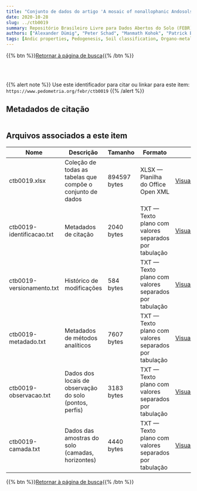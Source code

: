 ```yaml
---
title: "Conjunto de dados do artigo 'A mosaic of nonallophanic Andosols, Umbrisols and Cambisols on rhyodacite in the southern Brazilian highlands'"
date: 2020-10-28
slug: ../ctb0019
summary: Repositório Brasileiro Livre para Dados Abertos do Solo (FEBR) | A febre dos dados de solo no Brasil
authors: ["Alexander Dümig", "Peter Schad", "Manmath Kohok", "Patrick Beyerlein", "Wolfgang Schwimmer", "Ingrid Kögel-Knabner"]
tags: [Andic properties, Pedogenesis, Soil classification, Organo-metallic complexes, Grassland, Vegetation effects]
---
```


<style>
div.alert > div {
    font-size: 0.8rem;
}
</style>

{{% btn %}}<a href="/febr/buscar/">Retornar à página de busca</a>{{% /btn %}}

<br>
<br>

{{% alert note %}}
Use este identificador para citar ou linkar para este item: `https://www.pedometria.org/febr/ctb0019`
{{% /alert %}}

## Metadados de citação

<table>
<!-- Fonte: https://gist.github.com/jfreels/6814721 -->
<script src="https://d3js.org/d3.v3.min.js" charset="utf-8"></script>
<script type='text/javascript' src='/febr/buscar/script.js'></script>
<script type='text/javascript'>
  d3.tsv('ctb0019-identificacao.txt',function (data) {
    var columns = ['campo', 'valor']
    tabulate(data, columns)
  })
</script>
</table>

## Arquivos associados a este item

<table style="width:100%">
  <thead>
    <tr>
      <th>Nome</th>
      <th>Descrição</th>
      <th>Tamanho</th>
      <th>Formato</th>
      <th></th>
    </tr>
  </thead>
  <tbody>
    <tr>
      <td>ctb0019.xlsx</td>
      <td>Coleção de todas as tabelas que compõe o conjunto de dados</td>
      <td>894597 bytes</td>
      <td>XLSX — Planilha do Office Open XML</td>
      <td><a href="https://cloud.utfpr.edu.br/index.php/s/Df6dhfzYJ1DDeso/download?path=%2Fctb0019&files=ctb0019.xlsx" class="btn btn-primary btn-block" role="button">Visualizar/Abrir</a></td>
    </tr>
    <tr>
      <td>ctb0019-identificacao.txt</td>
      <td>Metadados de citação</td>
      <td>2040 bytes</td>
      <td>TXT — Texto plano com valores separados por tabulação</td>
      <td><a href="https://cloud.utfpr.edu.br/index.php/s/Df6dhfzYJ1DDeso/download?path=%2Fctb0019&files=ctb0019-identificacao.txt" class="btn btn-primary btn-block" role="button">Visualizar/Abrir</a></td>
    </tr>
    <tr>
      <td>ctb0019-versionamento.txt</td>
      <td>Histórico de modificações</td>
      <td>584 bytes</td>
      <td>TXT — Texto plano com valores separados por tabulação</td>
      <td><a href="https://cloud.utfpr.edu.br/index.php/s/Df6dhfzYJ1DDeso/download?path=%2Fctb0019&files=ctb0019-versionamento.txt" class="btn btn-primary btn-block" role="button">Visualizar/Abrir</a></td>
    </tr>
    <tr>
      <td>ctb0019-metadado.txt</td>
      <td>Metadados de métodos analíticos</td>
      <td>7607 bytes</td>
      <td>TXT — Texto plano com valores separados por tabulação</td>
      <td><a href="https://cloud.utfpr.edu.br/index.php/s/Df6dhfzYJ1DDeso/download?path=%2Fctb0019&files=ctb0019-metadado.txt" class="btn btn-primary btn-block" role="button">Visualizar/Abrir</a></td>
    </tr>
    <tr>
      <td>ctb0019-observacao.txt</td>
      <td>Dados dos locais de observação do solo (pontos, perfis)</td>
      <td>3183 bytes</td>
      <td>TXT — Texto plano com valores separados por tabulação</td>
      <td><a href="https://cloud.utfpr.edu.br/index.php/s/Df6dhfzYJ1DDeso/download?path=%2Fctb0019&files=ctb0019-observacao.txt" class="btn btn-primary btn-block" role="button">Visualizar/Abrir</a></td>
    </tr>
    <tr>
      <td>ctb0019-camada.txt</td>
      <td>Dados das amostras do solo (camadas, horizontes)</td>
      <td>4440 bytes</td>
      <td>TXT — Texto plano com valores separados por tabulação</td>
      <td><a href="https://cloud.utfpr.edu.br/index.php/s/Df6dhfzYJ1DDeso/download?path=%2Fctb0019&files=ctb0019-camada.txt" class="btn btn-primary btn-block" role="button">Visualizar/Abrir</a></td>
    </tr>
  </tbody>
</table>

{{% btn %}}<a href="/febr/buscar/">Retornar à página de busca</a>{{% /btn %}}
